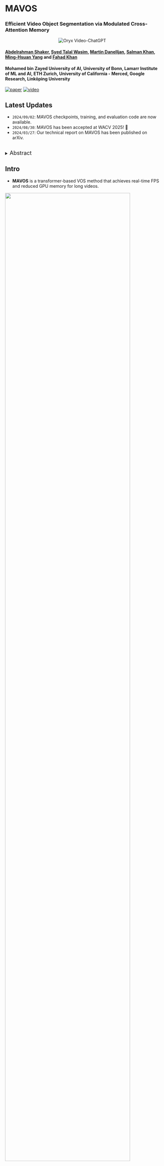# MAVOS
### **Efficient Video Object Segmentation via Modulated Cross-Attention Memory**

<p align="center">
    <img src="https://i.imgur.com/waxVImv.png" alt="Oryx Video-ChatGPT">
</p>

#### [Abdelrahman Shaker](https://amshaker.github.io), [Syed Talal Wasim](https://talalwasim.github.io/), [Martin Danelljan](https://martin-danelljan.github.io/), [Salman Khan](https://salman-h-khan.github.io/), [Ming-Hsuan Yang](https://scholar.google.com.pk/citations?user=p9-ohHsAAAAJ&hl=en) and [Fahad Khan](https://sites.google.com/view/fahadkhans/home)


#### **Mohamed bin Zayed University of AI, University of Bonn, Lamarr Institute of ML and AI, ETH Zurich, University of California - Merced, Google Research, Linköping University**

<!-- [![Website](https://img.shields.io/badge/Project-Website-87CEEB)](site_url) -->
[![paper](https://img.shields.io/badge/arXiv-Paper-<COLOR>.svg)](https://arxiv.org/pdf/2403.17937.pdf)
[![video](https://img.shields.io/badge/Video-Presentation-F9D371)](https://youtu.be/wfIDLZ9aN3M)


## Latest Updates
- `2024/09/02`: MAVOS checkpoints, training, and evaluation code are now available.
- `2024/08/30`: MAVOS has been accepted at WACV 2025! 🎊
- `2024/03/27`: Our technical report on MAVOS has been published on arXiv.

<br>
<details>
  <summary>
  <font size="+1">Abstract</font>
  </summary>
Recently, transformer-based approaches have shown promising results for semi-supervised video object segmentation. However, these approaches typically struggle on long videos due to increased GPU memory demands, as they frequently expand the memory bank every few frames. We propose a transformer-based approach, named MAVOS, that introduces an optimized and dynamic long-term modulated cross-attention (MCA) memory to model temporal smoothness without requiring frequent memory expansion. The proposed MCA effectively encodes both local and global features at various levels of granularity while efficiently maintaining consistent speed regardless of the video length. Extensive experiments on multiple benchmarks, LVOS, Long-Time Video, and DAVIS 2017, demonstrate the effectiveness of our proposed contributions leading to real-time inference and markedly reduced memory demands without any degradation in segmentation accuracy on long videos. Compared to the best existing transformer-based approach, our MAVOS increases the speed by 7.6x, while significantly reducing the GPU memory by 87% with comparable segmentation performance on short and long video datasets. Notably on the LVOS dataset, our MAVOS achieves a J&F score of 63.3% while operating at 37 frames per second (FPS) on a single V100 GPU. Our code and models will be publicly released.
</details>

## Intro

- **MAVOS** is a transformer-based VOS method that achieves real-time FPS and reduced GPU memory for long videos.


<img src="source/MAVOS_overview.png" width="90%"/>

- **MAVOS**  increases the speed by 7.6x over the baseline DeAOT, while significantly reducing the GPU memory by 87% on long videos with comparable segmentation performance on short and long video datasets.

<img src="source/Intro_figure.png" width="90%"/>

## Examples

https://github.com/user-attachments/assets/ca2902ed-0b82-4129-89c3-3824c782818a

https://github.com/user-attachments/assets/d4d5b77c-5fa3-4fbb-a94c-df7f8ccb3413

<br>


## Requirements
   * Python3
   * pytorch >= 1.7.0 and torchvision
   * opencv-python
   * Pillow
   * Pytorch Correlation. Recommend to install from [source](https://github.com/ClementPinard/Pytorch-Correlation-extension) instead of using `pip`:
     ```bash
     git clone https://github.com/ClementPinard/Pytorch-Correlation-extension.git
     cd Pytorch-Correlation-extension
     python setup.py install
     cd -
     ```

## Model Zoo
Pre-trained models of our project can be found in [MODEL_ZOO.md](MODEL_ZOO.md).


## Getting Started
0. Prepare a valid environment follow the [requirements](#requirements).
1. We use the pre-trained weights of DeAOT-L on static images as baseline (Recommended). No need for pretraining. If you want to pre-train MAVOS from scratch, consider the following dataset preperation:
   1. Prepare datasets:

       Please follow the below instruction to prepare datasets in each corresponding folder.
       * **Static** 
    
           [datasets/Static](datasets/Static): pre-training dataset with static images. Guidance can be found in [AFB-URR](https://github.com/xmlyqing00/AFB-URR), which we referred to in the implementation of the pre-training.
       * **YouTube-VOS**

           A commonly-used large-scale VOS dataset.

           [datasets/YTB/2019](datasets/YTB/2019): version 2019, download [link](https://drive.google.com/drive/folders/1BWzrCWyPEmBEKm0lOHe5KLuBuQxUSwqz?usp=sharing). `train` is required for training.

       * **DAVIS**

           A commonly-used small-scale VOS dataset.

           [datasets/DAVIS](datasets/DAVIS): [TrainVal](https://data.vision.ee.ethz.ch/csergi/share/davis/DAVIS-2017-trainval-480p.zip) (480p) contains both the training and validation split. [Test-Dev](https://data.vision.ee.ethz.ch/csergi/share/davis/DAVIS-2017-test-dev-480p.zip) (480p) contains the Test-dev split. The [full-resolution version](https://davischallenge.org/davis2017/code.html) is also supported for training and evaluation but not required.

   2. Prepare ImageNet pre-trained encoders

      Select and download below checkpoints into [pretrain_models](pretrain_models):
      - [MobileNet-V2](https://download.pytorch.org/models/mobilenet_v2-b0353104.pth) (default encoder)
      - [ResNet-50](https://download.pytorch.org/models/resnet50-0676ba61.pth)
      - [Swin-Base](https://github.com/SwinTransformer/storage/releases/download/v1.0.0/swin_base_patch4_window7_224_22k.pth)



3. Training: the [training script](train.sh) will fine-tune the pre-trained models using 4 GPUs on both `YouTube-VOS 2019 train` and `DAVIS-2017 train`, resulting in a model that can generalize to different domains.

    
4. Evaluation
: the [evaluation script](evaluate.sh) will evaluate the models on LVOS, DAVIS, and LTV. The results will be packed into Zip files. For calculating scores, please use official [LVOS toolkit](https://github.com/LingyiHongfd/lvos-evaluation) (for Val), [DAVIS toolkit](https://github.com/davisvideochallenge/davis-2017) (for Val). For the Long-Time Video dataset, use the same DAVIS toolkit and replace --davis_path to long_video videos with the corresponding annotations.

## Results on Long videos benchmarks
### LVOS val set
<img src="source/LVOS.png" width="90%"/>

### LTV 
<img src="source/LTV.png" width="90%"/>

## Acknowledgment
Our code base is based on the [AOT](https://github.com/yoxu515/aot-benchmark/tree/main) repository. We thank the authors for their open-source implementation.

The computations were enabled by resources provided by the National Academic Infrastructure for Supercomputing in Sweden (NAISS) at Alvis partially funded by the Swedish Research Council through grant agreement no. 2022-06725, the LUMI supercomputer hosted by CSC (Finland) and the LUMI consortium, and by the Berzelius resource provided by the Knut and Alice Wallenberg Foundation at the National Supercomputer Centre.

## Citations
Please consider citing our paper in your publications if it helps your research.
```

@article{Shaker2024MAVOS,
  title={Efficient Video Object Segmentation via Modulated Cross-Attention Memory},
  author={Shaker, Abdelrahman and Wasim, Syed and Danelljan, Martin and Khan, Salman and Yang, Ming-Hsuan and Khan, Fahad Shahbaz},
  journal={arXiv:2403.17937},
  year={2024}
}
```

## License
This project is released under the BSD-3-Clause license. See [LICENSE](LICENSE) for additional details.
